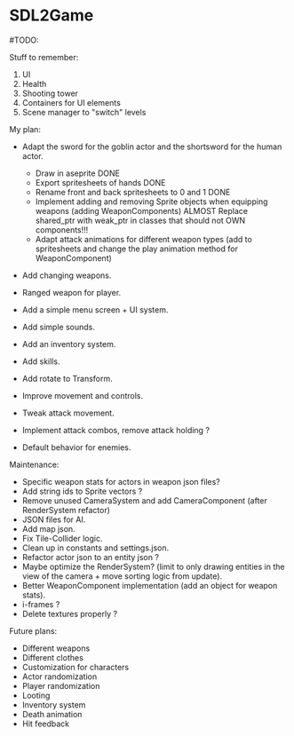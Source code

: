 # SDL2Game

#TODO:

Stuff to remember:
1. UI
2. Health
3. Shooting tower
4. Containers for UI elements
5. Scene manager to "switch" levels

My plan:
- Adapt the sword for the goblin actor and the shortsword for the human actor.
    * Draw in aseprite DONE
    * Export spritesheets of hands DONE
    * Rename front and back spritesheets to 0 and 1 DONE
    * Implement adding and removing Sprite objects when equipping weapons (adding WeaponComponents) ALMOST
        Replace shared_ptr with weak_ptr in classes that should not OWN components!!!
    * Adapt attack animations for different weapon types (add to spritesheets and change the play animation method for WeaponComponent)

- Add changing weapons.
- Ranged weapon for player.
- Add a simple menu screen + UI system.
- Add simple sounds.
- Add an inventory system.
- Add skills.
- Add rotate to Transform.
- Improve movement and controls.
- Tweak attack movement.
- Implement attack combos, remove attack holding ?
- Default behavior for enemies.

Maintenance:
- Specific weapon stats for actors in weapon json files?
- Add string ids to Sprite vectors ?
- Remove unused CameraSystem and add CameraComponent (after RenderSystem refactor)
- JSON files for AI.
- Add map json.
- Fix Tile-Collider logic.
- Clean up in constants and settings.json.
- Refactor actor json to an entity json ?
- Maybe optimize the RenderSystem? (limit to only drawing entities in the view of the camera + move sorting logic from update).
- Better WeaponComponent implementation (add an object for weapon stats).
- i-frames ?
- Delete textures properly ?

Future plans:
- Different weapons
- Different clothes
- Customization for characters
- Actor randomization
- Player randomization
- Looting
- Inventory system
- Death animation
- Hit feedback